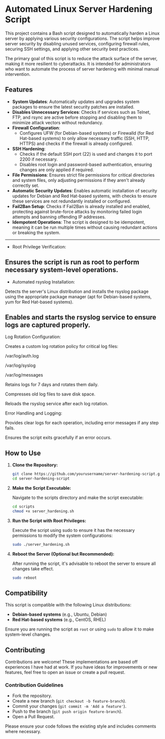 # Automated Linux Server Hardening Script

This project contains a Bash script designed to automatically harden a Linux server by applying various security configurations. The script helps improve server security by disabling unused services, configuring firewall rules, securing SSH settings, and applying other security best practices.

The primary goal of this script is to reduce the attack surface of the server, making it more resilient to cyberattacks. It is intended for administrators who want to automate the process of server hardening with minimal manual intervention.

## Features

- **System Updates**: Automatically updates and upgrades system packages to ensure the latest security patches are installed.
- **Disables Unnecessary Services**: Checks if services such as Telnet, FTP, and rsync are active before stopping and disabling them to minimize attack vectors without redundancy.
- **Firewall Configuration**:
  - Configures UFW (for Debian-based systems) or Firewalld (for Red Hat-based systems) to only allow necessary traffic (SSH, HTTP, HTTPS) and checks if the firewall is already configured.
- **SSH Hardening**:
  - Checks if the default SSH port (22) is used and changes it to port 2200 if necessary.
  - Disables root login and password-based authentication, ensuring changes are only applied if required.
- **File Permissions**: Ensures strict file permissions for critical directories and system files, only adjusting permissions if they aren't already correctly set.
- **Automatic Security Updates**: Enables automatic installation of security updates for Debian and Red Hat-based systems, with checks to ensure these services are not redundantly installed or configured.
- **Fail2Ban Setup**: Checks if Fail2Ban is already installed and enabled, protecting against brute-force attacks by monitoring failed login attempts and banning offending IP addresses.
- **Idempotent Operations**: The script is designed to be idempotent, meaning it can be run multiple times without causing redundant actions or breaking the system.
---
- Root Privilege Verification:

Ensures the script is run as root to perform necessary system-level operations.
---
- Automated rsyslog Installation:

Detects the server's Linux distribution and installs the rsyslog package using the appropriate package manager (apt for Debian-based systems, yum for Red Hat-based systems).

Enables and starts the rsyslog service to ensure logs are captured properly.
---
Log Rotation Configuration:

Creates a custom log rotation policy for critical log files:

/var/log/auth.log

/var/log/syslog

/var/log/messages

Retains logs for 7 days and rotates them daily.

Compresses old log files to save disk space.

Reloads the rsyslog service after each log rotation.

Error Handling and Logging:

Provides clear logs for each operation, including error messages if any step fails.

Ensures the script exits gracefully if an error occurs.

## How to Use

1. **Clone the Repository:**

   ```bash
   git clone https://github.com/yourusername/server-hardening-script.git
   cd server-hardening-script

   ```

2. **Make the Script Executable:**

    Navigate to the scripts directory and make the script executable:

    ```bash
    cd scripts
    chmod +x server_hardening.sh
    ```

3. **Run the Script with Root Privileges:**

    Execute the script using sudo to ensure it has the necessary permissions to modify the system configurations:
    
    ```bash
    sudo ./server_hardening.sh
    ```

4. **Reboot the Server (Optional but Recommended):**

    After running the script, it's advisable to reboot the server to ensure all changes take effect.

    ```bash
    sudo reboot
    ```

## Compatibility

This script is compatible with the following Linux distributions:

- **Debian-based systems** (e.g., Ubuntu, Debian)
- **Red Hat-based systems** (e.g., CentOS, RHEL)

Ensure you are running the script as `root` or using `sudo` to allow it to make system-level changes.

## Contributing

Contributions are welcome! These implementations are based off experiences I have had at work. If you have ideas for improvements or new features, feel free to open an issue or create a pull request.

### Contribution Guidelines

- Fork the repository.
- Create a new branch (`git checkout -b feature-branch`).
- Commit your changes (`git commit -m 'Add a feature'`).
- Push to the branch (`git push origin feature-branch`).
- Open a Pull Request.

Please ensure your code follows the existing style and includes comments where necessary.



